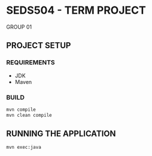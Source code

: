 # SEDS504 - TERM PROJECT

GROUP 01

## PROJECT SETUP

### REQUIREMENTS

- JDK
- Maven

### BUILD

```bash
mvn compile
mvn clean compile
```

## RUNNING THE APPLICATION

```bash
mvn exec:java
```
